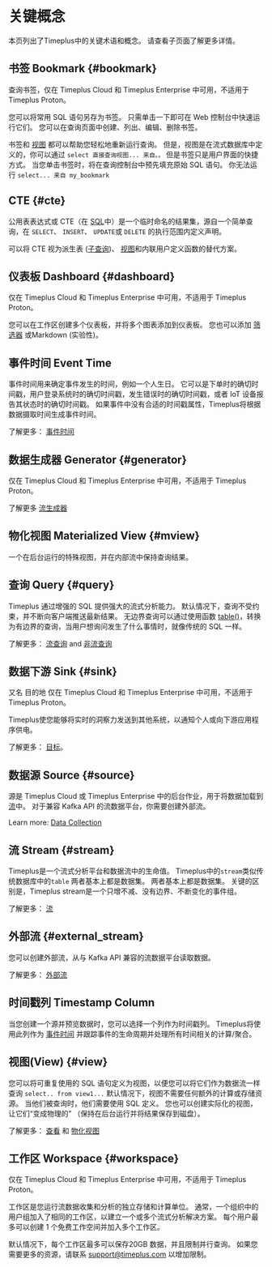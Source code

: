 # 关键概念

本页列出了Timeplus中的关键术语和概念。 请查看子页面了解更多详情。

## 书签 Bookmark {#bookmark}

查询书签，仅在 Timeplus Cloud 和 Timeplus Enterprise 中可用，不适用于 Timeplus Proton。

您可以将常用 SQL 语句另存为书签。 只需单击一下即可在 Web 控制台中快速运行它们。 您可以在查询页面中创建、列出、编辑、删除书签。

书签和 [视图](#view) 都可以帮助您轻松地重新运行查询。 但是，视图是在流式数据库中定义的，你可以通过 `select 直接查询视图... 来自。。` 但是书签只是用户界面的快捷方式。 当您单击书签时，将在查询控制台中预先填充原始 SQL 语句。 你无法运行 `select... 来自 my_bookmark`



## CTE {#cte}

公用表表达式或 CTE（在 [SQL](https://en.wikipedia.org/wiki/SQL)中）是一个临时命名的结果集，源自一个简单查询，在 `SELECT`、 `INSERT`、 `UPDATE`或 `DELETE` 的执行范围内定义声明。

可以将 CTE 视为派生表 ([子查询](https://en.wikipedia.org/wiki/Subquery))、 [视图](https://en.wikipedia.org/wiki/View_(database))和内联用户定义函数的替代方案。

## 仪表板 Dashboard {#dashboard}

仅在 Timeplus Cloud 和 Timeplus Enterprise 中可用，不适用于 Timeplus Proton。

您可以在工作区创建多个仪表板，并将多个图表添加到仪表板。 您也可以添加 [筛选器](viz#filter) 或Markdown (实验性)。

## 事件时间 Event Time

事件时间用来确定事件发生的时间，例如一个人生日。 它可以是下单时的确切时间戳，用户登录系统时的确切时间戳，发生错误时的确切时间戳，或者 IoT 设备报告其状态时的确切时间戳。 如果事件中没有合适的时间戳属性，Timeplus将根据数据摄取时间生成事件时间。

了解更多： [事件时间](eventtime)

## 数据生成器 Generator {#generator}

仅在 Timeplus Cloud 和 Timeplus Enterprise 中可用，不适用于 Timeplus Proton。

了解更多 [流生成器](stream-generator)

## 物化视图 Materialized View {#mview}

一个在后台运行的特殊视图，并在内部流中保持查询结果。

## 查询 Query {#query}

Timeplus 通过增强的 SQL 提供强大的流式分析能力。 默认情况下，查询不受约束，并不断向客户端推送最新结果。 无边界查询可以通过使用函数 [table()](functions_for_streaming#table)，转换为有边界的查询，当用户想询问发生了什么事情时，就像传统的 SQL 一样。

了解更多： [流查询](stream-query) and [非流查询](history)

## 数据下游 Sink {#sink}

又名 目的地 仅在 Timeplus Cloud 和 Timeplus Enterprise 中可用，不适用于 Timeplus Proton。

Timeplus使您能够将实时的洞察力发送到其他系统，以通知个人或向下游应用程序供电。

了解更多： [目标](destination)。

## 数据源 Source {#source}

源是 Timeplus Cloud 或 Timeplus Enterprise 中的后台作业，用于将数据加载到 [流](#stream)中。 对于兼容 Kafka API 的流数据平台，你需要创建外部流。

Learn more: [Data Collection](ingestion)

## 流 Stream {#stream}

Timeplus是一个流式分析平台和数据流中的生命值。 Timeplus中的`stream`类似传统数据库中的`table` 两者基本上都是数据集。 两者基本上都是数据集。 关键的区别是，Timeplus stream是一个只增不减、没有边界、不断变化的事件组。

了解更多： [流](working-with-streams)

## 外部流 {#external_stream}

您可以创建外部流，从与 Kafka API 兼容的流数据平台读取数据。

了解更多： [外部流](external-stream)

## 时间戳列 Timestamp Column

当您创建一个源并预览数据时，您可以选择一个列作为时间戳列。 Timeplus将使用此列作为 [事件时间](#event_time) 并跟踪事件的生命周期并处理所有时间相关的计算/聚合。

## 视图(View) {#view}

您可以将可重复使用的 SQL 语句定义为视图，以便您可以将它们作为数据流一样查询 `select.. from view1...` 默认情况下，视图不需要任何额外的计算或存储资源。 当他们被查询时，他们需要使用 SQL 定义。 您也可以创建实际化的视图，让它们“变成物理的” （保持在后台运行并将结果保存到磁盘）。

了解更多： [查看](view) 和 [物化视图](view#m_view)

## 工作区 Workspace {#workspace}

仅在 Timeplus Cloud 和 Timeplus Enterprise 中可用，不适用于 Timeplus Proton。

工作区是您运行流数据收集和分析的独立存储和计算单位。 通常，一个组织中的用户组加入了相同的工作区，以建立一个或多个流式分析解决方案。 每个用户最多可以创建 1 个免费工作空间并加入多个工作区。

默认情况下，每个工作区最多可以保存20GB 数据，并且限制并行查询。 如果您需要更多的资源，请联系 support@timeplus.com 以增加限制。
